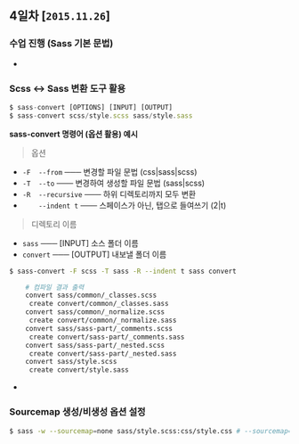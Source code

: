 ## 4일차 [`2015.11.26`]

### 수업 진행 (Sass 기본 문법)

-

### Scss ↔ Sass 변환 도구 활용

```js
$ sass-convert [OPTIONS] [INPUT] [OUTPUT]
$ sass-convert scss/style.scss sass/style.sass
```

**sass-convert 명령어 (옵션 활용) 예시**

> 옵션

- `-F  --from` ─── 변경할 파일 문법 (css|sass|scss)
- `-T  --to`  ─── 변경하여 생성할 파일 문법 (sass|scss)
- `-R  --recursive` ─── 하위 디렉토리까지 모두 변환
- `    --indent t`  ─── 스페이스가 아닌, 탭으로 들여쓰기 (2|t)

> 디렉토리 이름

- `sass` ─── [INPUT] 소스 폴더 이름
- `convert` ─── [OUTPUT] 내보낼 폴더 이름

```sh
$ sass-convert -F scss -T sass -R --indent t sass convert

	# 컴파일 결과 출력
    convert sass/common/_classes.scss
     create convert/common/_classes.sass
    convert sass/common/_normalize.scss
     create convert/common/_normalize.sass
    convert sass/sass-part/_comments.scss
     create convert/sass-part/_comments.sass
    convert sass/sass-part/_nested.scss
     create convert/sass-part/_nested.sass
    convert sass/style.scss
     create convert/style.sass
```

-

### Sourcemap 생성/비생성 옵션 설정
```sh
$ sass -w --sourcemap=none sass/style.scss:css/style.css # --sourcemap=none
```
